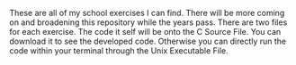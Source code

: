 These are all of my school exercises I can find. There will be more coming on and broadening this repository while the years pass. 
There are two files for each exercise. The code it self will be onto the C Source File. You can download it to see the developed code. 
Otherwise you can directly run the code within your terminal through the Unix Executable File.
